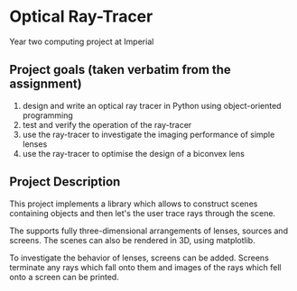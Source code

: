 # Optical Ray-Tracer
Year two computing project at Imperial

## Project goals (taken verbatim from the assignment)

1. design and write an optical ray tracer in Python using object-oriented programming
2. test and verify the operation of the ray-tracer
3. use the ray-tracer to investigate the imaging performance of simple lenses
4. use the ray-tracer to optimise the design of a biconvex lens

## Project Description

This project implements a library which allows to construct scenes containing objects
and then let's the user trace rays through the scene.

The supports fully three-dimensional arrangements of lenses, sources and screens. The scenes
can also be rendered in 3D, using matplotlib.

To investigate the behavior of lenses, screens can be added. Screens terminate any rays which
fall onto them and images of the rays which fell onto a screen can be printed.
